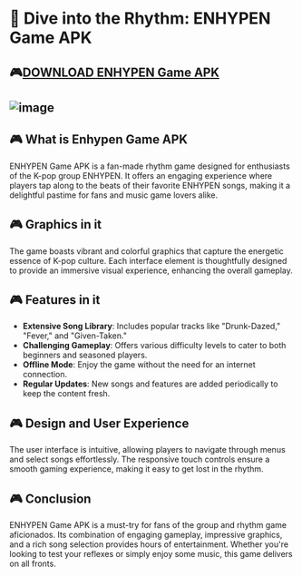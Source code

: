# 🎵 Dive into the Rhythm: ENHYPEN Game APK
## 🎮[DOWNLOAD ENHYPEN Game APK](https://apkmodjoy.net/enhypen-escape/)
![image](https://github.com/user-attachments/assets/89717348-060f-4d7b-b924-2f5b4d425098)
---------
## 🎮 What is Enhypen Game APK

ENHYPEN Game APK is a fan-made rhythm game designed for enthusiasts of the K-pop group ENHYPEN. It offers an engaging experience where players tap along to the beats of their favorite ENHYPEN songs, making it a delightful pastime for fans and music game lovers alike.

## 🎮 Graphics in it

The game boasts vibrant and colorful graphics that capture the energetic essence of K-pop culture. Each interface element is thoughtfully designed to provide an immersive visual experience, enhancing the overall gameplay.

## 🎮 Features in it

* **Extensive Song Library**: Includes popular tracks like "Drunk-Dazed," "Fever," and "Given-Taken."
* **Challenging Gameplay**: Offers various difficulty levels to cater to both beginners and seasoned players.
* **Offline Mode**: Enjoy the game without the need for an internet connection.
* **Regular Updates**: New songs and features are added periodically to keep the content fresh.

## 🎮 Design and User Experience

The user interface is intuitive, allowing players to navigate through menus and select songs effortlessly. The responsive touch controls ensure a smooth gaming experience, making it easy to get lost in the rhythm.

## 🎮 Conclusion

ENHYPEN Game APK is a must-try for fans of the group and rhythm game aficionados. Its combination of engaging gameplay, impressive graphics, and a rich song selection provides hours of entertainment. Whether you're looking to test your reflexes or simply enjoy some music, this game delivers on all fronts.
<!--

**Here are some ideas to get you started:**

🙋‍♀️ A short introduction - what is your organization all about?
🌈 Contribution guidelines - how can the community get involved?
👩‍💻 Useful resources - where can the community find your docs? Is there anything else the community should know?
🍿 Fun facts - what does your team eat for breakfast?
🧙 Remember, you can do mighty things with the power of [Markdown](https://docs.github.com/github/writing-on-github/getting-started-with-writing-and-formatting-on-github/basic-writing-and-formatting-syntax)
-->

